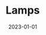 ---
title:  Lamps
layout: project
excerpt: 3D Printed Lamp Shades
permalink: /projects/lamps
assets: /assets/projects/lamps
date: 2023-01-01
draft: true

img:
    alt: A CAD model of a 3D printable mount for a common LED light onto a helmet.
    class: invertable

social_image: /assets/projects/lamps/thumbnail.png
---
